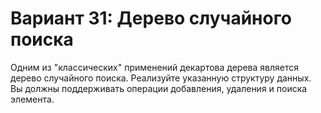 # Вариант 31: Дерево случайного поиска

Одним из "классических" применений декартова дерева является дерево случайного поиска. Реализуйте
указанную структуру данных. Вы должны поддерживать операции добавления, удаления и поиска
элемента.

